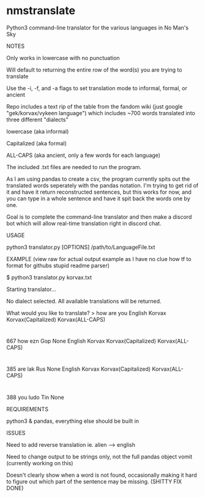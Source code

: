 # nmstranslate
Python3 command-line translator for the various languages in No Man's Sky

NOTES

Only works in lowercase with no punctuation

Will default to returning the entire row of the word(s) you are trying to translate

Use the -i, -f, and -a flags to set translation mode to informal, formal, or ancient

Repo includes a text rip of the table from the fandom wiki (just google "gek/korvax/vykeen language") which includes ~700 words translated into three different "dialects"


lowercase (aka informal)

Capitalized (aka formal) 

ALL-CAPS (aka ancient, only a few words for each language) 


The included .txt files are needed to run the program.

As I am using pandas to create a csv, the program currently spits out the translated words seperately with the pandas notation. I'm trying to get rid of it and have it return reconstructed sentences, but this works for now, and you can type in a whole sentence and have it spit back the words one by one.




Goal is to complete the command-line translator and then make a discord bot which will allow real-time translation right in discord chat.

USAGE

  python3 translator.py [OPTIONS] /path/to/LanguageFile.txt

EXAMPLE (view raw for actual output example as I have no clue how tf to format for githubs stupid readme parser)

$ python3 translator.py korvax.txt 

Starting translator...

No dialect selected.
All available translations will be returned.

What would you like to translate? > how are you
    English Korvax Korvax(Capitalized) Korvax(ALL-CAPS)
#                                                      
667     how    ezn                 Gop             None
    English Korvax Korvax(Capitalized) Korvax(ALL-CAPS)
#                                                      
385     are    lak                 Rus             None
    English Korvax Korvax(Capitalized) Korvax(ALL-CAPS)
#                                                      
388     you   ludo                 Tin             None




REQUIREMENTS

python3 & pandas, everything else should be built in

ISSUES

Need to add reverse translation ie. alien --> english

Need to change output to be strings only, not the full pandas object vomit (currently working on this)

Doesn't clearly show when a word is not found, occasionally making it hard to figure out which part of the sentence may be missing. 
(SHITTY FIX DONE)
